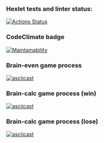 ### Hexlet tests and linter status:
[![Actions Status](https://github.com/Marre-86/php-project-lvl1/workflows/hexlet-check/badge.svg)](https://github.com/Marre-86/php-project-lvl1/actions)
### CodeClimate badge
[![Maintainability](https://api.codeclimate.com/v1/badges/64614f84b40771afba61/maintainability)](https://codeclimate.com/github/Marre-86/php-project-lvl1/maintainability)
### Brain-even game process
[![asciicast](https://asciinema.org/a/mnzkWVP1bi0dDD1ve7LH8glYp.png)](https://asciinema.org/a/mnzkWVP1bi0dDD1ve7LH8glYp)
### Brain-calc game process (win)
[![asciicast](https://asciinema.org/connect/aacb6da1-f6e3-4415-88a1-f30f9629746e.png)](https://asciinema.org/connect/aacb6da1-f6e3-4415-88a1-f30f9629746e)
### Brain-calc game process (lose)
[![asciicast](https://asciinema.org/connect/aacb6da1-f6e3-4415-88a1-f30f9629746e.png)](https://asciinema.org/connect/aacb6da1-f6e3-4415-88a1-f30f9629746e)

